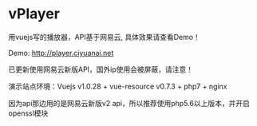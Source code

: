 # vPlayer

用vuejs写的播放器，API基于网易云, 具体效果请查看Demo！

Demo: http://player.ciyuanai.net

已更新使用网易云新版API，国外ip使用会被屏蔽，请注意！

演示站点环境：Vuejs v1.0.28 + vue-resource v0.7.3 + php7 + nginx

因为api那边用的是网易云新版v2 api，所以推荐使用php5.6以上版本，并开启openssl模块
